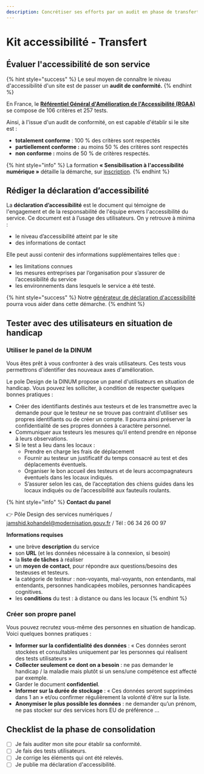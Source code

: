```yaml
---
description: Concrétiser ses efforts par un audit en phase de transfert.
---
```


# Kit accessibilité - Transfert

## **Évaluer l'accessibilité de son service**

{% hint style="success" %}
Le seul moyen de connaître le niveau d'accessibilité d'un site est de passer un **audit de conformité.**
{% endhint %}

En France, le [**Référentiel Général d'Amélioration de l'Accessibilité (RGAA)** ](https://www.numerique.gouv.fr/publications/rgaa-accessibilite/)se compose de 106 critères et 257 tests.

Ainsi, à l'issue d'un audit de conformité, on est capable d'établir si le site est :

* **totalement** **conforme** : 100 % des critères sont respectés
* **partiellement conforme :** au moins 50 % des critères sont respectés
* **non conforme :** moins de 50 % de critères respectés.

{% hint style="info" %}
La formation **« Sensibilisation à l'accessibilité numérique »** détaille la démarche, sur [inscription](https://airtable.com/appebTa6XsY6fDixm/shr5Uaqje8eV9BabU).&#x20;
{% endhint %}

## **Rédiger la déclaration d’accessibilité**

La **déclaration d’accessibilité** est le document qui témoigne de l'engagement et de la responsabilité de l'équipe envers l'accessibilité du service. Ce document est à l’usage des utilisateurs. On y retrouve à minima :

* le niveau d’accessibilité atteint par le site
* des informations de contact

Elle peut aussi contenir des informations supplémentaires telles que :

* les limitations connues
* les mesures entreprises par l’organisation pour s’assurer de l’accessibilité du service
* les environnements dans lesquels le service a été testé.

{% hint style="success" %}
Notre [générateur de déclaration d'accessibilité](https://betagouv.github.io/a11y-generateur-declaration/#create) pourra vous aider dans cette démarche.
{% endhint %}

## Tester avec des utilisateurs en situation de handicap

### Utiliser le panel de la DINUM

Vous êtes prêt à vous confronter à des vrais utilisateurs. Ces tests vous permettrons d'identifier des nouveaux axes d'amélioration.

Le pole Design de la DINUM propose un panel d'utilisateurs en situation de handicap. Vous pouvez les solliciter, à condition de respecter quelques bonnes pratiques :

* Créer des identifiants destinés aux testeurs et de les transmettre avec la demande pour que le testeur ne se trouve pas contraint d’utiliser ses propres identifiants ou de créer un compte. Il pourra ainsi préserver la confidentialité de ses propres données à caractère personnel.
* Communiquer aux testeurs les mesures qu’il entend prendre en réponse à leurs observations.
* Si le test a lieu dans les locaux :
  * Prendre en charge les frais de déplacement
  * Fournir au testeur un justificatif du temps consacré au test et des déplacements éventuels.
  * Organiser le bon accueil des testeurs et de leurs accompagnateurs éventuels dans les locaux indiqués.
  * S’assurer selon les cas, de l’acceptation des chiens guides dans les locaux indiqués ou de l’accessibilité aux fauteuils roulants.

{% hint style="info" %}
**Contact du panel**

👉 Pôle Design des services numériques / jamshid.kohandel@modernisation.gouv.fr / Tél : 06 34 26 00 97

**Informations requises**

* une brève **description** du service
* son **URL** (et les données nécessaire à la connexion, si besoin)
* la **liste de tâches** à réaliser
* un **moyen de contact**, pour répondre aux questions/besoins des testeuses et testeurs.
* la catégorie de testeur : non-voyants, mal-voyants, non entendants, mal entendants, personnes handicapées mobiles, personnes handicapées cognitives.
* les **conditions** du test : à distance ou dans les locaux
{% endhint %}

### Créer son propre panel

Vous pouvez recrutez vous-même des personnes en situation de handicap. Voici quelques bonnes pratiques :

* **Informer sur la confidentialité des données** : « Ces données seront stockées et consultables uniquement par les personnes qui réalisent des tests utilisateurs »
* **Collecter seulement ce dont on a besoin** : ne pas demander le handicap / la maladie mais plutôt si un sens/une compétence est affecté par exemple.
* Garder le document **confidentiel**.
* **Informer sur la durée de stockage** : « Ces données seront supprimées dans 1 an » et/ou confirmer régulièrement la volonté d'être sur la liste.
* **Anonymiser le plus possible les données** : ne demander qu’un prénom, ne pas stocker sur des services hors EU de préférence ...

## Checklist de la phase de consolidation

* [ ] Je fais auditer mon site pour établir sa conformité.
* [ ] Je fais des tests utilisateurs.
* [ ] Je corrige les éléments qui ont été relevés.
* [ ] Je publie ma déclaration d'accessibilité.
